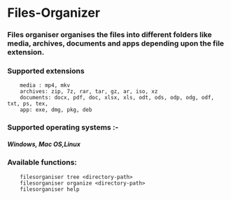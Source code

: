 # Files-Organizer

### Files organiser organises the files into different folders like media, archives, documents and apps depending upon the file extension.

### Supported extensions
```
    media : mp4, mkv
    archives: zip, 7z, rar, tar, gz, ar, iso, xz
    documents: docx, pdf, doc, xlsx, xls, odt, ods, odp, odg, odf, txt, ps, tex,
    app: exe, dmg, pkg, deb
```

### Supported operating systems :- 
##### Windows, Mac OS,Linux

### Available functions:
```
    filesorganiser tree <directory-path>
    filesorganiser organize <directory-path>
    filesorganiser help
```